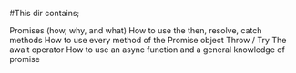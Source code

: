 #This dir contains;

Promises (how, why, and what)
How to use the then, resolve, catch methods
How to use every method of the Promise object
Throw / Try
The await operator
How to use an async function
and a general knowledge of promise
